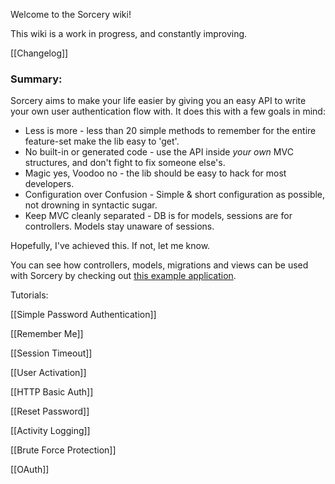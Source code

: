 Welcome to the Sorcery wiki!

This wiki is a work in progress, and constantly improving.

[[Changelog]]


### Summary:


Sorcery aims to make your life easier by giving you an easy API to write your own user authentication flow with.
It does this with a few goals in mind:

* Less is more - less than 20 simple methods to remember for the entire feature-set make the lib easy to 'get'.
* No built-in or generated code - use the API inside *your own* MVC structures, and don't fight to fix someone else's.
* Magic yes, Voodoo no - the lib should be easy to hack for most developers.
* Configuration over Confusion - Simple & short configuration as possible, not drowning in syntactic sugar.
* Keep MVC cleanly separated - DB is for models, sessions are for controllers. Models stay unaware of sessions.



Hopefully, I've achieved this. If not, let me know.

 

You can see how controllers, models, migrations and views can be used with Sorcery by checking out [this example application](https://github.com/NoamB/sorcery-example-app).

Tutorials:

[[Simple Password Authentication]]

[[Remember Me]]

[[Session Timeout]]

[[User Activation]]

[[HTTP Basic Auth]]

[[Reset Password]]

[[Activity Logging]]

[[Brute Force Protection]]

[[OAuth]]